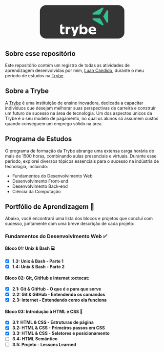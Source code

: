 <h1 align="center">
  <img alt="Trybe" src="logoreadme.png"/>
  <br>
</h1>

## Sobre esse repositório
Este repositório contém um registro de todas as atividades de aprendizagem desenvolvidas por mim, [Luan Candido](https://www.linkedin.com/in/luan-candido-dev/), durante o meu período de estudos na [Trybe](https://www.betrybe.com/).

## Sobre a Trybe

A [Trybe](https://www.betrybe.com/) é uma instituição de ensino inovadora, dedicada a capacitar indivíduos que desejam melhorar suas perspectivas de carreira e construir um futuro de sucesso na área de tecnologia. Um dos aspectos únicos da Trybe é o seu modelo de pagamento, no qual os alunos só assumem custos quando conseguem um emprego sólido na área.

## Programa de Estudos

O programa de formação da Trybe abrange uma extensa carga horária de mais de 1500 horas, combinando aulas presenciais e virtuais. Durante esse período, explorei diversos tópicos essenciais para o sucesso na indústria de tecnologia, incluindo:

- Fundamentos do Desenvolvimento Web
- Desenvolvimento Front-end
- Desenvolvimento Back-end
- Ciência da Computação

## Portfólio de Aprendizagem :rocket:

Abaixo, você encontrará uma lista dos blocos e projetos que concluí com sucesso, juntamente com uma breve descrição de cada projeto:

### Fundamentos do Desenvolvimento Web :white_check_mark:

#### Bloco 01: Unix & Bash :computer:

- [X] **1.3: Unix & Bash - Parte 1**
- [X] **1.4: Unix & Bash - Parte 2**

#### Bloco 02: Git, GitHub e Internet :octocat:

- [X] **2.1: Git & GitHub - O que é e para que serve**
- [X] **2.2: Git & GitHub - Entendendo os comandos**
- [X] **2.3: Internet - Entendendo como ela funciona**

#### Bloco 03: Introdução à HTML e CSS :art:

- [X] **3.1: HTML & CSS - Estruturas de página**
- [X] **3.2: HTML & CSS - Primeiros passos em CSS**
- [X] **3.3: HTML & CSS - Seletores e posicionamento**
- [ ] **3.4: HTML Semântico**
- [ ] **3.5: Projeto - Lessons Learned**
